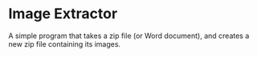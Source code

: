 # Image Extractor

A simple program that takes a zip file (or Word document), and creates a new zip file containing its images.